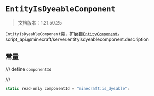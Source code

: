 # `EntityIsDyeableComponent`

> 文档版本：1.21.50.25

`EntityIsDyeableComponent`类，扩展自[`EntityComponent`](./entitycomponent.md)。script_api.@minecraft/server.entityisdyeablecomponent.description

## 常量

/// define
`componentId`


///

```js
static read-only componentId = "minecraft:is_dyeable";
```

